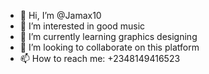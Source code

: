 - 👋 Hi, I’m @Jamax10
- 👀 I’m interested in good music
- 🌱 I’m currently learning graphics designing
- 💞️ I’m looking to collaborate on this platform
- 📫 How to reach me: +2348149416523
